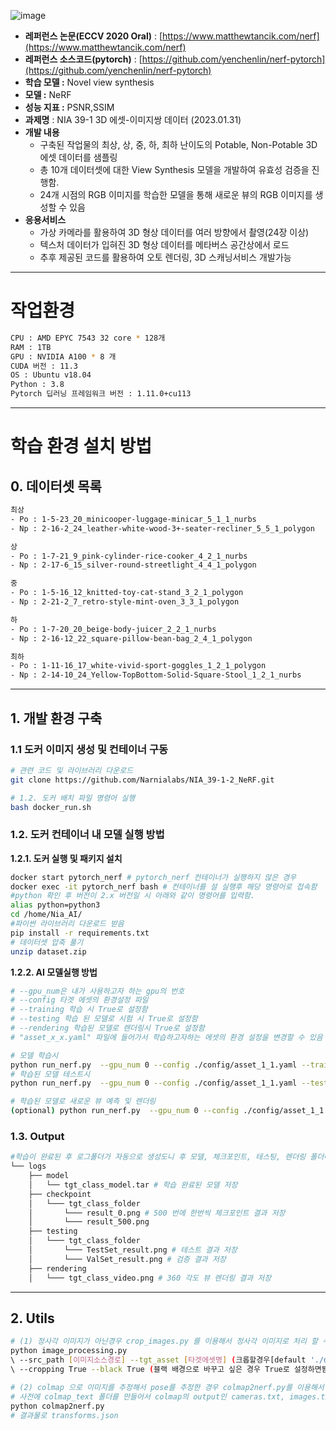 ![image](https://user-images.githubusercontent.com/109494925/216935624-be690389-c06b-4fc4-bcdc-38064f479315.png)

- **레퍼런스 논문(ECCV 2020 Oral)** : [https://www.matthewtancik.com/nerf](https://www.matthewtancik.com/nerf)
- **레퍼런스 소스코드(pytorch)** : [https://github.com/yenchenlin/nerf-pytorch](https://github.com/yenchenlin/nerf-pytorch)
- **학습 모델 :** Novel view synthesis
- **모델 :** NeRF
- **성능 지표 :** PSNR,SSIM
- **과제명** : NIA 39-1 3D 에셋-이미지쌍 데이터 (2023.01.31)
- **개발 내용**
    - 구축된 작업물의 최상, 상, 중, 하, 최하 난이도의 Potable, Non-Potable 3D 에셋 데이터를 샘플링
    - 총 10개 데이터셋에 대한 View Synthesis 모델을 개발하여 유효성 검증을 진행함.
    - 24개 시점의 RGB 이미지를 학습한 모델을 통해 새로운 뷰의 RGB 이미지를 생성할 수 있음
- **응용서비스**
    - 가상 카메라를 활용하여 3D 형상 데이터를 여러 방향에서 촬영(24장 이상)
    - 텍스처 데이터가 입혀진 3D 형상 데이터를 메타버스 공간상에서 로드
    - 추후 제공된 코드를 활용하여 오토 렌더링, 3D 스캐닝서비스 개발가능

---

# 작업환경

```bash
CPU : AMD EPYC 7543 32 core * 128개
RAM : 1TB
GPU : NVIDIA A100 * 8 개
CUDA 버전 : 11.3
OS : Ubuntu v18.04
Python : 3.8
Pytorch 딥러닝 프레임워크 버전 : 1.11.0+cu113
```

---

# 학습 환경 설치 방법

## 0. 데이터셋 목록

```bash
최상
- Po : 1-5-23_20_minicooper-luggage-minicar_5_1_1_nurbs
- Np : 2-16-2_24_leather-white-wood-3+-seater-recliner_5_5_1_polygon

상
- Po : 1-7-21_9_pink-cylinder-rice-cooker_4_2_1_nurbs
- Np : 2-17-6_15_silver-round-streetlight_4_4_1_polygon

중
- Po : 1-5-16_12_knitted-toy-cat-stand_3_2_1_polygon
- Np : 2-21-2_7_retro-style-mint-oven_3_3_1_polygon

하
- Po : 1-7-20_20_beige-body-juicer_2_2_1_nurbs
- Np : 2-16-12_22_square-pillow-bean-bag_2_4_1_polygon

최하
- Po : 1-11-16_17_white-vivid-sport-goggles_1_2_1_polygon
- Np : 2-14-10_24_Yellow-TopBottom-Solid-Square-Stool_1_2_1_nurbs
```

---

## 1. 개발 환경 구축

### 1.1 도커 이미지 생성 및  컨테이너 구동

```bash
# 관련 코드 및 라이브러리 다운로드
git clone https://github.com/Narnialabs/NIA_39-1-2_NeRF.git

# 1.2. 도커 배치 파일 명령어 실행
bash docker_run.sh
```

### 1.2. 도커 컨테이너 내 모델 실행 방법

**1.2.1. 도커 실행 및 패키지 설치** 

```bash
docker start pytorch_nerf # pytorch_nerf 컨테이너가 실행하지 않은 경우
docker exec -it pytorch_nerf bash # 컨테이너를 설 실행후 해당 명령어로 접속함
#python 확인 후 버전이 2.x 버전일 시 아래와 같이 명령어를 입력함.
alias python=python3
cd /home/Nia_AI/
#파이썬 라이브러리 다운로드 받음
pip install -r requirements.txt
# 데이터셋 압축 풀기 
unzip dataset.zip
```

**1.2.2. AI 모델실행 방법** 

```bash
# --gpu_num은 내가 사용하고자 하는 gpu의 번호
# --config 타겟 에셋의 환경설정 파일
# --training 학습 시 True로 설정함
# --testing 학습 된 모델로 시험 시 True로 설정함
# --rendering 학습된 모델로 렌더링시 True로 설정함
# "asset_x_x.yaml" 파일에 들어가서 학습하고자하는 에셋의 환경 설정을 변경할 수 있음

# 모델 학습시
python run_nerf.py  --gpu_num 0 --config ./config/asset_1_1.yaml --training True 
# 학습된 모델 테스트시
python run_nerf.py  --gpu_num 0 --config ./config/asset_1_1.yaml --testing True

# 학습된 모델로 새로운 뷰 예측 및 렌더링
(optional) python run_nerf.py  --gpu_num 0 --config ./config/asset_1_1.yaml --rendering True
```

### 1.3. Output

```bash
#학습이 완료된 후 로그폴더가 자동으로 생성도니 후 모델, 체크포인트, 테스팅, 렌더링 폴더에 결과물이 저장된것을 확인할 수 있습니다.  
└── logs
    ├── model
    │   └── tgt_class_model.tar # 학습 완료된 모델 저장
    ├── checkpoint
    │   └─── tgt_class_folder
    │       └─── result_0.png # 500 번에 한번씩 체크포인트 결과 저장
    │       └─── result_500.png
    ├── testing
    │   └─── tgt_class_folder
    │       └─── TestSet_result.png # 테스트 결과 저장
    │       └─── ValSet_result.png # 검증 결과 저장
    ├── rendering
    │   └─── tgt_class_video.png # 360 각도 뷰 렌더링 결과 저장
```

---

## 2. Utils

```bash
# (1) 정사각 이미지가 아닌경우 crop_images.py 를 이용해서 정사각 이미지로 처리 할 수 있음.
python image_processing.py 
\ --src_path [이미지소스경로] --tgt_asset [타겟에셋명] (크롭할경우[default './dataset/data_square/'폴더에 저장됨]) 
\ --cropping True --black True (블랙 배경으로 바꾸고 싶은 경우 True로 설정하면됨 안설정하면 하얀색 배경임.)

# (2) colmap 으로 이미지를 추정해서 pose를 추정한 경우 colmap2nerf.py를 이용해서 nerf가 읽어들일수있는 데이터로 처리해줌.
# 사전에 colmap_text 폴더를 만들어서 colmap의 output인 cameras.txt, images.txt를 넣고, images 폴더를 만들어서 이미지를 넣어줌
python colmap2nerf.py 
# 결과물로 transforms.json
```
